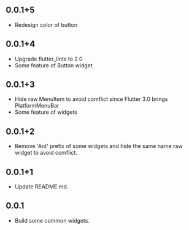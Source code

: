 ## 0.0.1+5

- Redesign color of button

## 0.0.1+4

- Upgrade flutter_lints to 2.0
- Some feature of Button widget

## 0.0.1+3

- Hide raw MenuItem to avoid comflict since Flutter 3.0 brings PlatformMenuBar
- Some feature of widgets

## 0.0.1+2

- Remove 'Ant' prefix of some widgets and hide the same name raw widget to avoid comflict.

## 0.0.1+1

- Update README.md.

## 0.0.1

- Build some common widgets.
